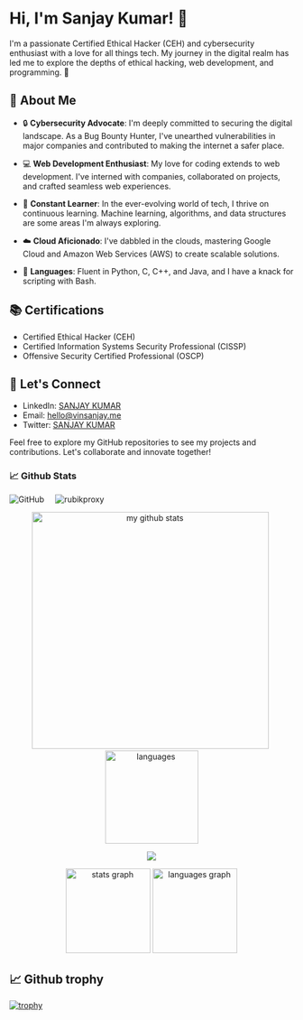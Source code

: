 # Hi, I'm Sanjay Kumar! 👋
<!-- Your Introduction -->
I'm a passionate Certified Ethical Hacker (CEH) and cybersecurity enthusiast with a love for all things tech. My journey in the digital realm has led me to explore the depths of ethical hacking, web development, and programming. 🚀

## 🚀 About Me

- 🔒 **Cybersecurity Advocate**: I'm deeply committed to securing the digital landscape. As a Bug Bounty Hunter, I've unearthed vulnerabilities in major companies and contributed to making the internet a safer place.

- 💻 **Web Development Enthusiast**: My love for coding extends to web development. I've interned with companies, collaborated on projects, and crafted seamless web experiences.

- 🧠 **Constant Learner**: In the ever-evolving world of tech, I thrive on continuous learning. Machine learning, algorithms, and data structures are some areas I'm always exploring.

- ☁️ **Cloud Aficionado**: I've dabbled in the clouds, mastering Google Cloud and Amazon Web Services (AWS) to create scalable solutions.

- 💬 **Languages**: Fluent in Python, C, C++, and Java, and I have a knack for scripting with Bash.

## 📚 Certifications

- Certified Ethical Hacker (CEH)
- Certified Information Systems Security Professional (CISSP)
- Offensive Security Certified Professional (OSCP)

## 📢 Let's Connect

- LinkedIn: [SANJAY KUMAR](https://www.linkedin.com/in/rubikproxy)
- Email: [hello@vinsanjay.me](mailto:hello@vinsanjay.me)
- Twitter: [SANJAY KUMAR](https://twitter.com/rubikproxy)

Feel free to explore my GitHub repositories to see my projects and contributions. Let's collaborate and innovate together!
### 📈 Github Stats
<!-- status codes -->
<p>
<img alt="GitHub" src="https://img.shields.io/badge/dynamic/json?logo=github&label=Github%20followers&query=%24.data.totalSubs&url=https%3A%2F%2Fapi.spencerwoo.com%2Fsubstats%2F%3Fsource%3Dgithub%26queryKey%3Drubikproxy">
</a>
&nbsp; &nbsp;
<img src="https://komarev.com/ghpvc/?username=rubikproxy" alt="rubikproxy"/>
</p>
  
<p align="center">
<img src="https://github-readme-stats.vercel.app/api?username=rubikproxy&show_icons=true&theme=tokyonight" alt="my github stats" width="420"/>&nbsp;
<img src="https://github-readme-stats.vercel.app/api/top-langs/?username=rubikproxy&layout=compact&theme=tokyonight" alt="languages" height="165">
</p>

<p align=center>
<img src="https://github-readme-streak-stats.herokuapp.com?user=rubikproxy&theme=tokyonight&date_format=M%20j%5B%2C%20Y%5D"></img>
</p>
<div align="center">
  <img src="https://github-readme-stats.vercel.app/api?hide_title=false&hide_rank=false&show_icons=true&include_all_commits=true&count_private=true&disable_animations=false&theme=dracula&locale=en&hide_border=true&username=rubikproxy" height="150" alt="stats graph"  />
  <img src="https://github-readme-stats.vercel.app/api/top-langs?locale=en&hide_title=false&layout=compact&card_width=320&langs_count=5&theme=dracula&hide_border=true&username=rubikproxy" height="150" alt="languages graph"  />
</div>

## 📈 Github trophy
[![trophy](https://github-profile-trophy.vercel.app/?username=gokulapap&theme=onedark&row=1&margin-w=2&margin-h=2)](https://github.com/gokulapap)
